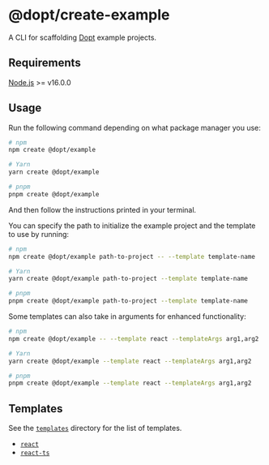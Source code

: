 # @dopt/create-example

A CLI for scaffolding [Dopt](https://www.dopt.com/) example projects.

## Requirements

[Node.js](https://nodejs.org/) >= v16.0.0

## Usage

Run the following command depending on what package manager you use:

```sh
# npm
npm create @dopt/example

# Yarn
yarn create @dopt/example

# pnpm
pnpm create @dopt/example
```

And then follow the instructions printed in your terminal.

You can specify the path to initialize the example project and the template to use by running:

```sh
# npm
npm create @dopt/example path-to-project -- --template template-name

# Yarn
yarn create @dopt/example path-to-project --template template-name

# pnpm
pnpm create @dopt/example path-to-project --template template-name
```

Some templates can also take in arguments for enhanced functionality:

```sh
# npm
npm create @dopt/example -- --template react --templateArgs arg1,arg2

# Yarn
yarn create @dopt/example --template react --templateArgs arg1,arg2

# pnpm
pnpm create @dopt/example --template react --templateArgs arg1,arg2
```

## Templates

See the [`templates`](./templates) directory for the list of templates.

- [`react`](./templates/react)
- [`react-ts`](./templates/react-ts)

